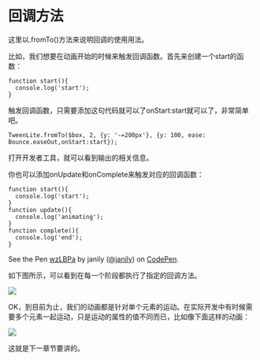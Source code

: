 # 回调方法

这里以.fromTo()方法来说明回调的使用用法。

比如，我们想要在动画开始的时候来触发回调函数。首先来创建一个start的函数：


```
function start(){
  console.log('start');
}
```

触发回调函数，只需要添加这句代码就可以了onStart:start就可以了，非常简单吧。


```
TweenLite.fromTo($box, 2, {y: '-=200px'}, {y: 100, ease: Bounce.easeOut,onStart:start});
```

打开开发者工具，就可以看到输出的相关信息。

你也可以添加onUpdate和onComplete来触发对应的回调函数：

```
function start(){
  console.log('start');
}
function update(){
  console.log('animating');
}
function complete(){
  console.log('end');
}
```

<p data-height="300" data-theme-id="17491" data-slug-hash="wzLBPa" data-default-tab="js,result" data-user="janily" data-embed-version="2" data-pen-title="wzLBPa" class="codepen">See the Pen <a href="http://codepen.io/janily/pen/wzLBPa/">wzLBPa</a> by janily (<a href="http://codepen.io/janily">@janily</a>) on <a href="http://codepen.io">CodePen</a>.</p>
<script async src="https://production-assets.codepen.io/assets/embed/ei.js"></script>

如下图所示，可以看到在每一个阶段都执行了指定的回调方法。

![](http://ww2.sinaimg.cn/large/0060lm7Tgw1f998q07951j308q025glh.jpg)

OK，到目前为止，我们的动画都是针对单个元素的运动。在实际开发中有时候需要多个元素一起运动，只是运动的属性的值不同而已，比如像下面这样的动画：

![](http://ww1.sinaimg.cn/large/0060lm7Tgw1f99982ulhug30hq0crt9w.gif)

这就是下一章节要讲的。





